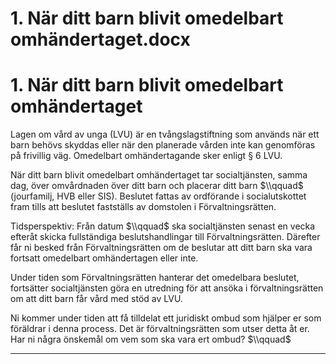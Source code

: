 # 1. När ditt barn blivit omedelbart omhändertaget.docx

# 1. När ditt barn blivit omedelbart omhändertaget 

Lagen om vård av unga (LVU) är en tvångslagstiftning som används när ett barn behövs skyddas eller när den planerade vården inte kan genomföras på frivillig väg. Omedelbart omhändertagande sker enligt § 6 LVU.

När ditt barn blivit omedelbart omhändertaget tar socialtjänsten, samma dag, över omvårdnaden över ditt barn och placerar ditt barn $\\qquad$ (jourfamilj, HVB eller SIS). Beslutet fattas av ordförande i socialutskottet fram tills att beslutet fastställs av domstolen i Förvaltningsrätten.

Tidsperspektiv: Från datum $\\qquad$ ska socialtjänsten senast en vecka efteråt skicka fullständiga beslutshandlingar till Förvaltningsrätten. Därefter får ni besked från Förvaltningsrätten om de beslutar att ditt barn ska vara fortsatt omedelbart omhändertagen eller inte.

Under tiden som Förvaltningsrätten hanterar det omedelbara beslutet, fortsätter socialtjänsten göra en utredning för att ansöka i förvaltningsrätten om att ditt barn får vård med stöd av LVU.

Ni kommer under tiden att få tilldelat ett juridiskt ombud som hjälper er som föräldrar i denna process. Det är förvaltningsrätten som utser detta åt er. Har ni några önskemål om vem som ska vara ert ombud? $\\qquad$

---